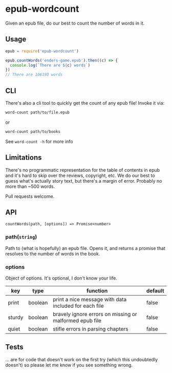 # epub-wordcount

Given an epub file, do our best to count the number of words in it.

## Usage

```javascript
epub = require('epub-wordcount')

epub.countWords('enders-game.epub').then((c) => {
  console.log(`There are ${c} words`)
})
// There are 106190 words
```

## CLI

There's also a cli tool to quickly get the count of any epub file! Invoke it via:

```bash
word-count path/to/file.epub
```

or

```bash
word-count path/to/books
```

See `word-count -h` for more info

## Limitations

There's no programmatic representation for the table of contents in epub and it's hard to skip over the reviews, copyright, etc. We do our best to guess what's actually story text, but there's a margin of error. Probably no more than ~500 words.

Pull requests welcome.

## API


`countWords(path, [options]) => Promise<number>`

### path(`string`)

Path to (what is hopefully) an epub file. Opens it, and returns a promise that resolves to the number of words in the book.

### options

Object of options. It's optional, I don't know your life.

| key | type | function | default |
| --- | --- | --- | --- |
print | boolean | print a nice message with data included for each file | false
sturdy | boolean | bravely ignore errors on missing or malformed epub file | false
quiet | boolean | stifle errors in parsing chapters | false

## Tests

... are for code that doesn't work on the first try (which this undoubtedly doesn't) so please let me know if you see something wrong.

